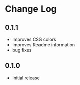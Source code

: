 # Change Log

## **0.1.1**

- Improves CSS colors
- Improves Readme information
- bug fixes

## **0.1.0**

- Initial release
